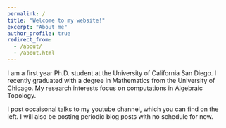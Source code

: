 ```yaml
---
permalink: /
title: "Welcome to my website!"
excerpt: "About me"
author_profile: true
redirect_from: 
  - /about/
  - /about.html
---
```


I am a first year Ph.D. student at the University of California San Diego. I recently graduated with a degree in Mathematics from the University of Chicago. My research interests focus on computations in Algebraic Topology.

I post occaisonal talks to my youtube channel, which you can find on the left. I will also be posting periodic blog posts with no schedule for now.
